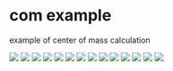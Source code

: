 # com example
example of center of mass calculation

![](../img/com-example-s01.jpg)
![](../img/com-example-s02.jpg)
![](../img/com-example-s03.jpg)
![](../img/com-example-s04.jpg)
![](../img/com-example-s05.jpg)
![](../img/com-example-s06.jpg)
![](../img/com-example-s07.jpg)
![](../img/com-example-s08.jpg)
![](../img/com-example-s09.jpg)
![](../img/com-example-s10.jpg)
![](../img/com-example-s11.jpg)
![](../img/com-example-s12.jpg)
![](../img/com-example-s13.jpg)
![](../img/com-example-s14.jpg)
